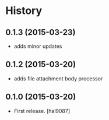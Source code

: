 History
=======

0.1.3 (2015-03-23)
-------------------

- adds minor updates 

0.1.2 (2015-03-20)
-------------------

- adds file attachment body processor 

0.1.0 (2015-03-20)
-------------------

- First release. [hal9087]
